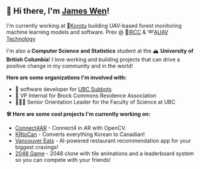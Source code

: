 ## 👋 Hi there, I'm [James Wen](https://jameswen.netlify.app/)!

I'm currently working at 🌲[Korotu](https://www.korotu.com/) building UAV-based forest monitoring machine learning models and software. Prev @ 🍁[IRCC](https://www.canada.ca/en/immigration-refugees-citizenship.html) & ➿[AUAV Technology](https://auav.ca/)

I'm also a **Computer Science and Statistics** student at the 🏔️ **University of British Columbia**! I love working and building projects that can drive a positive change in my community and in the world!

**Here are some organizations I'm involved with:**
- 🚤 software developer for [UBC Subbots](https://www.subbots.ca/#/)
- 🏡 VP Internal for Brock Commons Residence Association
- 🧑‍🤝‍🧑 Senior Orientation Leader for the Faculty of Science at UBC

**🛠️ Here are some cool projects I'm currently working on:**
- [Connect4AR](https://github.com/notjamesw/Connect4AR) - Connect4 in AR with OpenCV.
- [KRtoCan](https://github.com/notjamesw/KRtoCAN) - Converts everything Korean to Canadian!
- [Vancouver Eats](https://github.com/notjamesw/Vancouver-Eats) - AI-powered restaurant recommendation app for your biggest cravings!
- [2048 Game](https://github.com/notjamesw/2048ChromeExtension) - 2048 clone with tile animations and a leaderboard system so you can compete with your friends!

<!--
**notjamesw/notjamesw** is a ✨ _special_ ✨ repository because its `README.md` (this file) appears on your GitHub profile.

Here are some ideas to get you started:

- 🔭 I’m currently working on ...
- 🌱 I’m currently learning ...
- 👯 I’m looking to collaborate on ...
- 🤔 I’m looking for help with ...
- 💬 Ask me about ...
- 📫 How to reach me: ...
- 😄 Pronouns: ...
- ⚡ Fun fact: ...
-->

